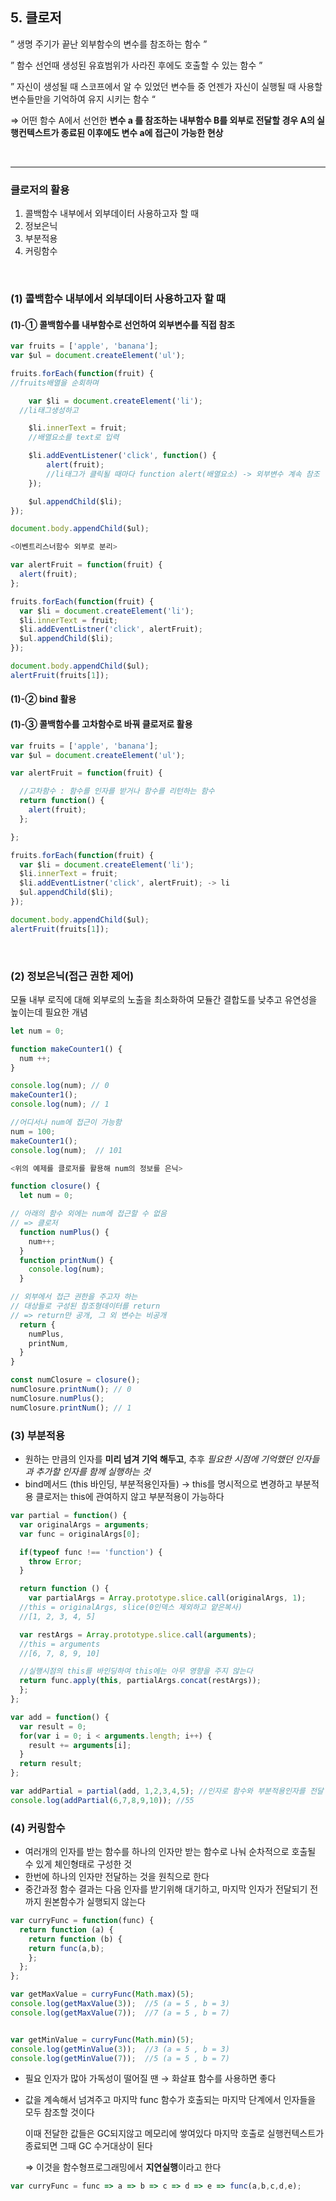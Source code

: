 ## 5. 클로저

” 생명 주기가 끝난 외부함수의 변수를 참조하는 함수 ”

” 함수 선언때 생성된 유효범위가 사라진 후에도 호출할 수 있는 함수 ”

” 자신이 생성될 때 스코프에서 알 수 있었던 변수들 중 언젠가 자신이 실행될 때
   사용할 변수들만을 기억하여 유지 시키는 함수 “

⇒ 어떤 함수 A에서 선언한 **변수 a 를 참조하는 내부함수 B를 외부로 전달할 경우 A의 실행컨텍스트가 종료된 이후에도 변수 a에 접근이 가능한 현상**

<br>

---

### 클로저의 활용
1. 콜백함수 내부에서 외부데이터 사용하고자 할 때
2. 정보은닉
3. 부분적용
4. 커링함수
<br>

### (1) 콜백함수 내부에서 외부데이터 사용하고자 할 때

#### (1)-① 콜백함수를 내부함수로 선언하여 외부변수를 직접 참조
```js
var fruits = ['apple', 'banana'];
var $ul = document.createElement('ul');

fruits.forEach(function(fruit) {
//fruits배열을 순회하며

	var $li = document.createElement('li');
  //li태그생성하고

	$li.innerText = fruit;
	//배열요소를 text로 입력

	$li.addEventListener('click', function() {
		alert(fruit);
		//li태그가 클릭될 때마다 function alert(배열요소) -> 외부변수 계속 참조
	});

	$ul.appendChild($li);
});

document.body.appendChild($ul);
```

```js
<이벤트리스너함수 외부로 분리>

var alertFruit = function(fruit) {
  alert(fruit);
};

fruits.forEach(function(fruit) {
  var $li = document.createElement('li');
  $li.innerText = fruit;
  $li.addEventListner('click', alertFruit);
  $ul.appendChild($li);
});

document.body.appendChild($ul);
alertFruit(fruits[1]);
```

#### (1)-② bind 활용


#### (1)-③ 콜백함수를 고차함수로 바꿔 클로저로 활용

```js
var fruits = ['apple', 'banana'];
var $ul = document.createElement('ul');

var alertFruit = function(fruit) {

  //고차함수 : 함수를 인자를 받거나 함수를 리턴하는 함수
  return function() {
    alert(fruit);
  };

};

fruits.forEach(function(fruit) {
  var $li = document.createElement('li');
  $li.innerText = fruit;
  $li.addEventListner('click', alertFruit); -> li
  $ul.appendChild($li);
});

document.body.appendChild($ul);
alertFruit(fruits[1]);
```

<br>

### (2) 정보은닉(접근 권한 제어)

모듈 내부 로직에 대해 외부로의 노출을 최소화하여 모듈간 결합도를 낮추고 유연성을 높이는데 필요한 개념

```js
let num = 0;

function makeCounter1() {
  num ++;
}

console.log(num); // 0
makeCounter1();
console.log(num); // 1

//어디서나 num에 접근이 가능함
num = 100;
makeCounter1();
console.log(num);  // 101
```

```js
<위의 예제를 클로저를 활용해 num의 정보를 은닉>

function closure() {
  let num = 0;

// 아래의 함수 외에는 num에 접근할 수 없음
// => 클로저
  function numPlus() {
    num++;
  }
  function printNum() {
    console.log(num);
  }

// 외부에서 접근 권한을 주고자 하는
// 대상들로 구성된 참조형데이터를 return
// => return만 공개, 그 외 변수는 비공개
  return {
    numPlus,
    printNum,
  }
}

const numClosure = closure();
numClosure.printNum(); // 0
numClosure.numPlus();
numClosure.printNum(); // 1
```

### (3) 부분적용

- 원하는 만큼의 인자를 **미리 넘겨 기억 해두고**,
추후 *필요한 시점에 기억했던 인자들과 추가할 인자를 함께 실행하는 것*
- bind메서드 (this 바인딩, 부분적용인자들) → this를 명시적으로 변경하고 부분적용
클로저는 this에 관여하지 않고 부분적용이 가능하다

```js
var partial = function() {
  var originalArgs = arguments;
  var func = originalArgs[0];

  if(typeof func !== 'function') {
    throw Error;
  }

  return function () {
    var partialArgs = Array.prototype.slice.call(originalArgs, 1);
  //this = originalArgs, slice(0인덱스 제외하고 얕은복사)
  //[1, 2, 3, 4, 5]

  var restArgs = Array.prototype.slice.call(arguments);
  //this = arguments
  //[6, 7, 8, 9, 10]

  //실행시점의 this를 바인딩하여 this에는 아무 영향을 주지 않는다
  return func.apply(this, partialArgs.concat(restArgs));
  };
};

var add = function() {
  var result = 0;
  for(var i = 0; i < arguments.length; i++) {
    result += arguments[i];
  }
  return result;
};

var addPartial = partial(add, 1,2,3,4,5); //인자로 함수와 부분적용인자를 전달
console.log(addPartial(6,7,8,9,10)); //55
```

### (4) 커링함수

- 여러개의 인자를 받는 함수를 하나의 인자만 받는 함수로 나눠 순차적으로 호출될 수 있게 체인형태로 구성한 것
- 한번에 하나의 인자만 전달하는 것을 원칙으로 한다
- 중간과정 함수 결과는 다음 인자를 받기위해 대기하고,
마지막 인자가 전달되기 전까지 원본함수가 실행되지 않는다

```js
var curryFunc = function(func) {
  return function (a) {
    return function (b) {
    return func(a,b);
    };
  };
};

var getMaxValue = curryFunc(Math.max)(5);
console.log(getMaxValue(3));  //5 (a = 5 , b = 3)
console.log(getMaxValue(7));  //7 (a = 5 , b = 7)


var getMinValue = curryFunc(Math.min)(5);
console.log(getMinValue(3));  //3 (a = 5 , b = 3)
console.log(getMinValue(7));  //5 (a = 5 , b = 7)
```

- 필요 인자가 많아 가독성이 떨어질 땐 → 화살표 함수를 사용하면 좋다
- 값을 계속해서 넘겨주고 마지막 func 함수가 호출되는 마지막 단계에서 인자들을 모두 참조할 것이다

  이때 전달한 값들은 GC되지않고 메모리에 쌓여있다 마지막 호출로 실행컨텍스트가 종료되면 그때 GC 수거대상이 된다

  ⇒ 이것을 함수형프로그래밍에서 **지연실행**이라고 한다

```js
var curryFunc = func => a => b => c => d => e => func(a,b,c,d,e);
```